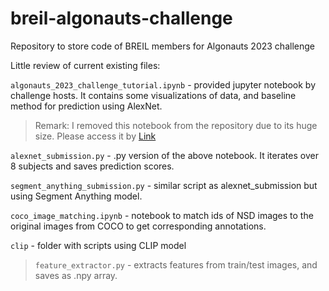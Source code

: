# breil-algonauts-challenge
Repository to store code of BREIL members for Algonauts 2023 challenge

Little review of current existing files:

`algonauts_2023_challenge_tutorial.ipynb` - provided jupyter notebook by challenge hosts. It contains some visualizations of data, and baseline method for prediction using AlexNet.
> Remark: I removed this notebook from the repository due to its huge size. Please access it by [Link](https://colab.research.google.com/drive/1bLJGP3bAo_hAOwZPHpiSHKlt97X9xsUw?usp=share_link)

`alexnet_submission.py` - .py version of the above notebook. It iterates over 8 subjects and saves prediction scores.

`segment_anything_submission.py` - similar script as alexnet_submission but using Segment Anything model.

`coco_image_matching.ipynb` - notebook to match ids of NSD images to the original images from COCO to get corresponding annotations. 

`clip` - folder with scripts using CLIP model

> `feature_extractor.py` - extracts features from train/test images, and saves as .npy array.